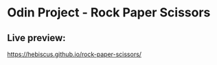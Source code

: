 # Odin Project - Rock Paper Scissors

## Live preview:
https://hebiscus.github.io/rock-paper-scissors/
